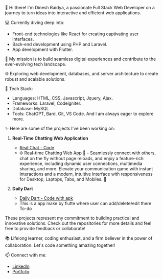 👋 Hi there! I'm Dinesh Baidya, a passionate Full Stack Web Developer on a journey to turn ideas into interactive and efficient web applications.

💻 Currently diving deep into:
   - Front-end technologies like React for creating captivating user interfaces.
   - Back-end development using PHP and Laravel.
   - App development with Flutter.

🚀 My mission is to build seamless digital experiences and contribute to the ever-evolving tech landscape.

🌐 Exploring web development, databases, and server architecture to create robust and scalable solutions.

🔧 Tech Stack:
   - Languages: HTML, CSS, Javascript, Jquery, Ajax.
   - Frameworks: Laravel, Codeigniter.
   - Database: MySQL
   - Tools: ChatGPT, Bard, Git, VS Code.
  And I am always eager to explore more.

✨ Here are some of the projects I've been working on:

1. **Real-Time Chatting Web Application**
   - [Real Chat - Code](https://github.com/dineshbaidya12/chat-pusher)
   <!-- - [Real Chat - Live](https://realchat.in) -->
   - 🌐 Real-time Chatting Web App 🚀 - Seamlessly connect with others, chat on the fly without page reloads, and enjoy a feature-rich experience, including dynamic user connections, multimedia sharing, and more. Elevate your communication game with instant interactions and a modern, intuitive interface with responsiveness for Desktop, Laptops, Tabs, and Mobiles. 💬

2. **Daily Dart**
   - [Daily Dart - Code with apk](https://github.com/dineshbaidya12/Todo-and-Notes-App-DailyDart)
   - This is a app make by flutte where user can add/delete/edit there To-do

These projects represent my commitment to building practical and innovative solutions. Check out the repositories for more details and feel free to provide feedback or collaborate!

📚 Lifelong learner, coding enthusiast, and a firm believer in the power of collaboration. Let's code something amazing together!

📫 Connect with me:
   - [LinkedIn](https://in.linkedin.com/in/dinesh-baidya-a15b18227?trk=public_profile_browsemap)
   - [Portfolio](https://dbaidya.vercel.app/)


<!---
dineshbaidya12/dineshbaidya12 is a ✨ special ✨ repository because its `README.md` (this file) appears on your GitHub profile.
You can click the Preview link to take a look at your changes.
--->
